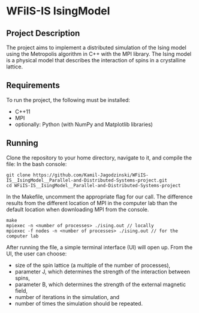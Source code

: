 # WFiIS-IS IsingModel
## Project Description
The project aims to implement a distributed simulation of the Ising model using the Metropolis algorithm in C++ with the MPI library. 
The Ising model is a physical model that describes the interaction of spins in a crystalline lattice.

## Requirements
To run the project, the following must be installed:
- C++11
- MPI
- optionally: Python (with NumPy and Matplotlib libraries)

## Running
Clone the repository to your home directory, navigate to it, and compile the file:
In the bash console:

```
git clone https://github.com/Kamil-Jagodzinski/WFiIS-IS__IsingModel__Parallel-and-Distributed-Systems-project.git
cd WFiIS-IS__IsingModel__Parallel-and-Distributed-Systems-project
```

In the Makefile, uncomment the appropriate flag for our call. The difference results from the different location of 
MPI in the computer lab than the default location when downloading MPI from the console.

```
make
mpiexec -n <number of processes> ./ising.out // locally
mpiexec -f nodes -n <number of processes> ./ising.out // for the computer lab
```

After running the file, a simple terminal interface (UI) will open up. From the UI, the user can choose:
- size of the spin lattice (a multiple of the number of processes),
- parameter J, which determines the strength of the interaction between spins,
- parameter B, which determines the strength of the external magnetic field,
- number of iterations in the simulation, and
- number of times the simulation should be repeated.

